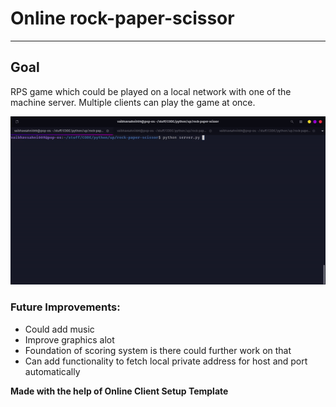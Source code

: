 # Online rock-paper-scissor

___

## Goal

RPS game which could be played on a local network with one of the machine server. Multiple clients can play the game at once.

![Gameplay](./rps.gif)



### Future Improvements:

- Could add music
- Improve graphics alot
- Foundation of scoring system is there could further work on that
- Can add functionality to fetch local private address for host and port automatically

__Made with the help of Online Client Setup Template__

